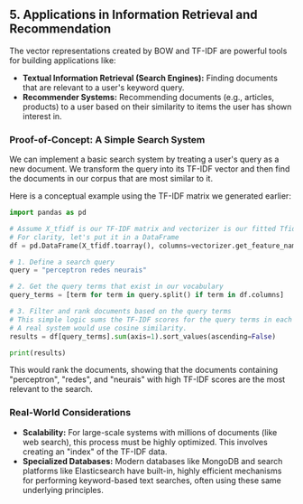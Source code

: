 ## 5. Applications in Information Retrieval and Recommendation

The vector representations created by BOW and TF-IDF are powerful tools for building applications like:

-   **Textual Information Retrieval (Search Engines):** Finding documents that are relevant to a user's keyword query.
-   **Recommender Systems:** Recommending documents (e.g., articles, products) to a user based on their similarity to items the user has shown interest in.

### Proof-of-Concept: A Simple Search System

We can implement a basic search system by treating a user's query as a new document. We transform the query into its TF-IDF vector and then find the documents in our corpus that are most similar to it.

Here is a conceptual example using the TF-IDF matrix we generated earlier:

```python
import pandas as pd

# Assume X_tfidf is our TF-IDF matrix and vectorizer is our fitted TfidfVectorizer
# For clarity, let's put it in a DataFrame
df = pd.DataFrame(X_tfidf.toarray(), columns=vectorizer.get_feature_names_out())

# 1. Define a search query
query = "perceptron redes neurais"

# 2. Get the query terms that exist in our vocabulary
query_terms = [term for term in query.split() if term in df.columns]

# 3. Filter and rank documents based on the query terms
# This simple logic sums the TF-IDF scores for the query terms in each document
# A real system would use cosine similarity.
results = df[query_terms].sum(axis=1).sort_values(ascending=False)

print(results)
```

This would rank the documents, showing that the documents containing "perceptron", "redes", and "neurais" with high TF-IDF scores are the most relevant to the search.

### Real-World Considerations

-   **Scalability:** For large-scale systems with millions of documents (like web search), this process must be highly optimized. This involves creating an "index" of the TF-IDF data.
-   **Specialized Databases:** Modern databases like MongoDB and search platforms like Elasticsearch have built-in, highly efficient mechanisms for performing keyword-based text searches, often using these same underlying principles.